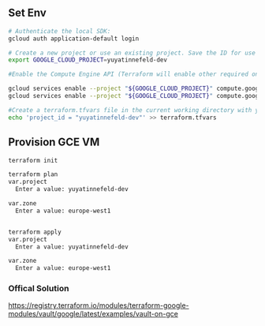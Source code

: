 ## Set Env

```bash
# Authenticate the local SDK:
gcloud auth application-default login

# Create a new project or use an existing project. Save the ID for use
export GOOGLE_CLOUD_PROJECT=yuyatinnefeld-dev

#Enable the Compute Engine API (Terraform will enable other required ones):

gcloud services enable --project "${GOOGLE_CLOUD_PROJECT}" compute.googleapis.com
gcloud services enable --project "${GOOGLE_CLOUD_PROJECT}" compute.googleapis.com

#Create a terraform.tfvars file in the current working directory with your configuration data:
echo 'project_id = "yuyatinnefeld-dev"' >> terraform.tfvars

```

## Provision GCE VM

```bash
terraform init

terraform plan
var.project
  Enter a value: yuyatinnefeld-dev

var.zone
  Enter a value: europe-west1


terraform apply
var.project
  Enter a value: yuyatinnefeld-dev

var.zone
  Enter a value: europe-west1
```

### Offical Solution
https://registry.terraform.io/modules/terraform-google-modules/vault/google/latest/examples/vault-on-gce

